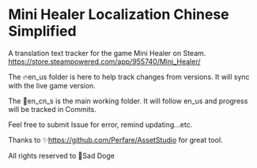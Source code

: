 # Mini Healer Localization Chinese Simplified
A translation text tracker for the game Mini Healer on Steam. https://store.steampowered.com/app/955740/Mini_Healer/

The 🔥en_us folder is here to help track changes from versions. It will sync with the live game version.

The 🏹en_cn_s is the main working folder. It will follow en_us and progress will be tracked in Commits.

Feel free to submit Issue for error, remind updating...etc.


Thanks to ✨https://github.com/Perfare/AssetStudio for great tool.

All rights reserved to 💪Sad Doge

